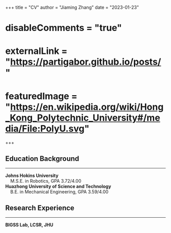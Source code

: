 +++
title = "CV"
author = "Jiaming Zhang"
date = "2023-01-23"
# disableComments = "true"
# externalLink = "https://partigabor.github.io/posts/"
# featuredImage = "https://en.wikipedia.org/wiki/Hong_Kong_Polytechnic_University#/media/File:PolyU.svg"
+++

## Education Background
---
<b>Johns Hokins University</b>
<br>&nbsp; &nbsp; M.S.E. in Robotics, GPA 3.72/4.00
<br>
<b>Huazhong University of Science and Technology</b>
<br>&nbsp; &nbsp; B.E. in Mechanical Engineering, GPA 3.59/4.00

## Research Experience
---
<b>BIGSS Lab, LCSR, JHU</b>


[<i class="fa fa-2x fa-cloud-download"></i>](/files/CV_JiamingZhang.pdf "Download pdf")
